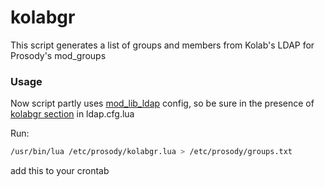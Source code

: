 # kolabgr
This script generates a list of groups and members from Kolab's LDAP for Prosody's mod_groups

### Usage
Now script partly uses [mod_lib_ldap](https://modules.prosody.im/mod_lib_ldap.html) config, so be sure in the presence of [kolabgr section](https://github.com/kvaps/kolabgr/blob/master/ldap.cfg.lua#L6-L10) in ldap.cfg.lua

Run:
```bash
/usr/bin/lua /etc/prosody/kolabgr.lua > /etc/prosody/groups.txt
```
add this to your crontab
